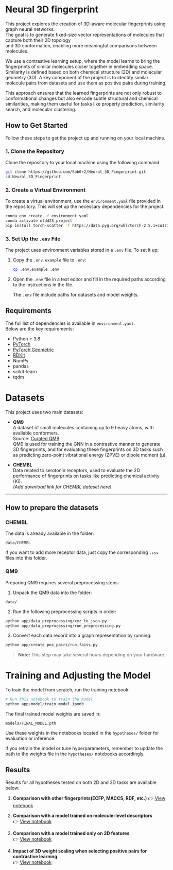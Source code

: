 
# Neural 3D fingerprint

This project explores the creation of 3D-aware molecular fingerprints using graph neural networks.  
The goal is to generate fixed-size vector representations of molecules that capture both their 2D topology   
and 3D conformation, enabling more meaningful comparisons between molecules.

We use a contrastive learning setup, where the model learns to bring the fingerprints of similar molecules closer together in embedding space. Similarity is defined based on both chemical structure (2D) and molecular geometry (3D). A key component of the project is to identify similar molecule pairs from datasets and use them as positive pairs during training.

This approach ensures that the learned fingerprints are not only robust to conformational changes but also encode subtle structural and chemical similarities, making them useful for tasks like property prediction, similarity search, and molecular clustering.

## How to Get Started

Follow these steps to get the project up and running on your local machine.

### 1. Clone the Repository

Clone the repository to your local machine using the following command:

```bash
git clone https://github.com/Sob0r2/Neural_3D_Fingerprint.git
cd Neural_3D_Fingerprint
```

### 2. Create a Virtual Environment

To create a virtual environment, use the `environment.yaml` file provided in the repository. This will set up the necessary dependencies for the project.

```bash
conda env create -f environment.yaml
conda activate mldd25_project
pip install torch-scatter -f https://data.pyg.org/whl/torch-2.5.1+cu121.html
```

### 3. Set Up the `.env` File

The project uses environment variables stored in a `.env` file. To set it up:

1. Copy the `.env.example` file to `.env`:

   ```bash
   cp .env.example .env
   ```

2. Open the `.env` file in a text editor and fill in the required paths according to the instructions in the file.

   The `.env` file include paths for datasets and model weights.
## Requirements

The full list of dependencies is available in `environment.yaml`.  
Below are the key requirements:

- Python ≥ 3.8  
- [PyTorch](https://pytorch.org/)  
- [PyTorch Geometric](https://pytorch-geometric.readthedocs.io/)  
- [RDKit](https://www.rdkit.org/)  
- NumPy  
- pandas  
- scikit-learn  
- tqdm
# Datasets

This project uses two main datasets:

- **QM9**  
  A dataset of small molecules containing up to 9 heavy atoms, with available conformers.  
  Source: [Curated QM9](https://moldis-group.github.io/curatedQM9/)  
  QM9 is used for training the GNN in a contrastive manner to generate 3D fingerprints, and for evaluating these fingerprints on 3D tasks such as predicting zero-point vibrational energy (ZPVE) or dipole moment (μ).

- **CHEMBL**  
  Data related to serotonin receptors, used to evaluate the 2D performance of fingerprints on tasks like predicting chemical activity (Ki).  
  *(Add download link for CHEMBL dataset here)*

---

## How to prepare the datasets

### CHEMBL  
The data is already available in the folder:  
```
data/CHEMBL
```
If you want to add more receptor data, just copy the corresponding `.csv` files into this folder.

### QM9  
Preparing QM9 requires several preprocessing steps:  

1. Unpack the QM9 data into the folder:  
```
data/
```
2. Run the following preprocessing scripts in order:  
```bash
python app/data_preprocessing/xyz_to_json.py
python app/data_preprocessing/run_preprocessing.py
```
3. Convert each data record into a graph representation by running:  
```bash
python app/create_pos_pairs/run_faiss.py
```
> **Note:** This step may take several hours depending on your hardware.
# Training and Adjusting the Model

To train the model from scratch, run the training notebook:

```python
# Run this notebook to train the model
python app/model/train_model.ipynb
```

The final trained model weights are saved in:

```plaintext
models/FINAL_MODEL.pth
```

Use these weights in the notebooks located in the `hypotheses/` folder for evaluation or inference.

If you retrain the model or tune hyperparameters, remember to update the path to the weights file in the `hypotheses/` notebooks accordingly.
## Results

Results for all hypotheses tested on both 2D and 3D tasks are available below:

1. **Comparison with other fingerprints(ECFP, MACCS, RDF, etc.)**
   👉 [View notebook](https://github.com/Sob0r2/Neural_3D_Fingerprint/tree/main/app/hypotheses/compare_with_other_fingerprints)

2. **Comparison with a model trained on molecule-level descriptors**  
   👉 [View notebook](https://github.com/Sob0r2/Neural_3D_Fingerprint/tree/main/app/hypotheses/atom_vs_mol_level)

3. **Comparison with a model trained only on 2D features**  
   👉 [View notebook](https://github.com/Sob0r2/Neural_3D_Fingerprint/tree/main/app/hypotheses/3D_vs_2D_model)

4. **Impact of 3D weight scaling when selecting positive pairs for contrastive learning**  
   👉 [View notebook](https://github.com/Sob0r2/Neural_3D_Fingerprint/tree/main/app/hypotheses/impact_of_finding_pairs_weights)
